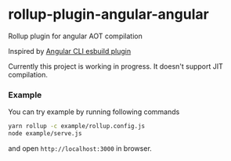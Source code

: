 # rollup-plugin-angular-angular
Rollup plugin for angular AOT compilation

Inspired by [Angular CLI esbuild plugin](https://github.com/angular/angular-cli/blob/main/packages/angular_devkit/build_angular/src/builders/browser-esbuild/compiler-plugin.ts)

Currently this project is working in progress. It doesn't support JIT compilation.

### Example

You can try example by running following commands

```bash
yarn rollup -c example/rollup.config.js
node example/serve.js
```

and open `http://localhost:3000` in browser.
